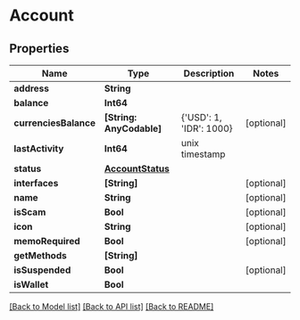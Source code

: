 # Account

## Properties
Name | Type | Description | Notes
------------ | ------------- | ------------- | -------------
**address** | **String** |  | 
**balance** | **Int64** |  | 
**currenciesBalance** | **[String: AnyCodable]** | {&#39;USD&#39;: 1, &#39;IDR&#39;: 1000} | [optional] 
**lastActivity** | **Int64** | unix timestamp | 
**status** | [**AccountStatus**](AccountStatus.md) |  | 
**interfaces** | **[String]** |  | [optional] 
**name** | **String** |  | [optional] 
**isScam** | **Bool** |  | [optional] 
**icon** | **String** |  | [optional] 
**memoRequired** | **Bool** |  | [optional] 
**getMethods** | **[String]** |  | 
**isSuspended** | **Bool** |  | [optional] 
**isWallet** | **Bool** |  | 

[[Back to Model list]](../README.md#documentation-for-models) [[Back to API list]](../README.md#documentation-for-api-endpoints) [[Back to README]](../README.md)


